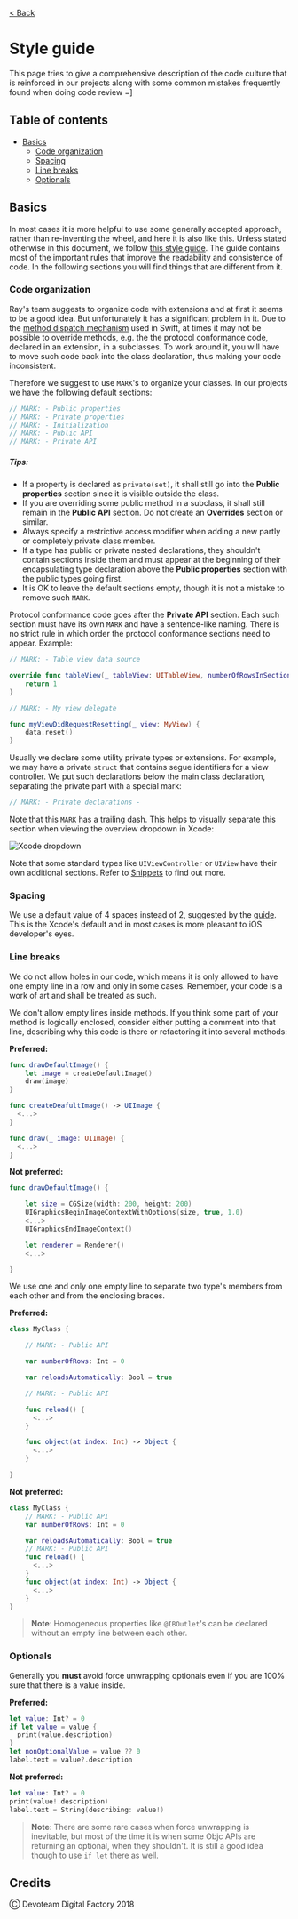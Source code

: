 [< Back](../README.md)

# Style guide

This page tries to give a comprehensive description of the code culture that is reinforced in our projects along with some common mistakes frequently found when doing code review =]

## Table of contents

* [Basics](#basics)
  * [Code organization](#code-organization)
  * [Spacing](#spacing)
  * [Line breaks](#line-breaks)
  * [Optionals](#optionals)

## Basics

In most cases it is more helpful to use some generally accepted approach, rather than re-inventing the wheel, and here it is also like this. Unless stated otherwise in this document, we follow [this style guide](https://github.com/raywenderlich/swift-style-guide). The guide contains most of the important rules that improve the readability and consistence of code. In the following sections you will find things that are different from it.

### Code organization

Ray's team suggests to organize code with extensions and at first it seems to be a good idea. But unfortunately it has a significant problem in it. Due to the [method dispatch mechanism](https://www.raizlabs.com/dev/2016/12/swift-method-dispatch/) used in Swift, at times it may not be possible to override methods, e.g. the the protocol conformance code, declared in an extension, in a subclasses. To work around it, you will have to move such code back into the class declaration, thus making your code inconsistent.

Therefore we suggest to use `MARK`'s to organize your classes. In our projects we have the following default sections:

```swift
// MARK: - Public properties
// MARK: - Private properties
// MARK: - Initialization
// MARK: - Public API
// MARK: - Private API
```

##### Tips:

* If a property is declared as `private(set)`, it shall still go into the __Public properties__ section since it is visible outside the class.
* If you are overriding some public method in a subclass, it shall still remain in the __Public API__ section. Do not create an __Overrides__ section or similar.
* Always specify a restrictive access modifier when adding a new partly or completely private class member.
* If a type has public or private nested declarations, they shouldn't contain sections inside them and must appear at the beginning of their encapsulating type declaration above the __Public properties__ section with the public types going first.
* It is OK to leave the default sections empty, though it is not a mistake to remove such `MARK`.

Protocol conformance code goes after the __Private API__ section. Each such section must have its own `MARK` and have a sentence-like naming. There is no strict rule in which order the protocol conformance sections need to appear. Example:

```swift
// MARK: - Table view data source

override func tableView(_ tableView: UITableView, numberOfRowsInSection section: Int) -> Int {
    return 1
}

// MARK: - My view delegate

func myViewDidRequestResetting(_ view: MyView) {
    data.reset()
}
```

Usually we declare some utility private types or extensions. For example, we may have a private `struct` that contains segue identifiers for a view controller. We put such declarations below the main class declaration, separating the private part with a special mark:

```swift
// MARK: - Private declarations -
```

Note that this `MARK` has a trailing dash. This helps to visually separate this section when viewing the overview dropdown in Xcode:

![Xcode dropdown](../Images/dropdown.png)

Note that some standard types like `UIViewController` or `UIView` have their own additional sections. Refer to [Snippets](./Snippets.md) to find out more.

### Spacing

We use a default value of 4 spaces instead of 2, suggested by the [guide](https://github.com/raywenderlich/swift-style-guide). This is the Xcode's default and in most cases is more pleasant to iOS developer's eyes.

### Line breaks

We do not allow holes in our code, which means it is only allowed to have one empty line in a row and only in some cases. Remember, your code is a work of art and shall be treated as such.

We don't allow empty lines inside methods. If you think some part of your method is logically enclosed, consider either putting a comment into that line, describing why this code is there or refactoring it into several methods:

**Preferred:**
```swift
func drawDefaultImage() {
    let image = createDefaultImage()
    draw(image)
}

func createDeafultImage() -> UIImage {
  <...>
}

func draw(_ image: UIImage) {
  <...>
}
```

**Not preferred:**
```swift
func drawDefaultImage() {

    let size = CGSize(width: 200, height: 200)
    UIGraphicsBeginImageContextWithOptions(size, true, 1.0)
    <...>
    UIGraphicsEndImageContext()

    let renderer = Renderer()
    <...>

}
```

We use one and only one empty line to separate two type's members from each other and from the enclosing braces.

**Preferred:**
```swift
class MyClass {

    // MARK: - Public API

    var numberOfRows: Int = 0

    var reloadsAutomatically: Bool = true

    // MARK: - Public API

    func reload() {
      <...>
    }

    func object(at index: Int) -> Object {
      <...>
    }

}
```

**Not preferred:**
```swift
class MyClass {
    // MARK: - Public API
    var numberOfRows: Int = 0

    var reloadsAutomatically: Bool = true
    // MARK: - Public API
    func reload() {
      <...>
    }
    func object(at index: Int) -> Object {
      <...>
    }
}
```

> __Note__: Homogeneous properties like `@IBOutlet`'s can be declared without an empty line between each other.

### Optionals

Generally you __must__ avoid force unwrapping optionals even if you are 100% sure that there is a value inside.

**Preferred:**
```swift
let value: Int? = 0
if let value = value {
  print(value.description)
}
let nonOptionalValue = value ?? 0
label.text = value?.description
```

**Not preferred:**
```swift
let value: Int? = 0
print(value!.description)
label.text = String(describing: value!)
```

> __Note__: There are some rare cases when force unwrapping is inevitable, but most of the time it is when some Objc APIs are returning an optional, when they shouldn't. It is still a good idea though to use `if let` there as well.


## Credits

Ⓒ Devoteam Digital Factory 2018

